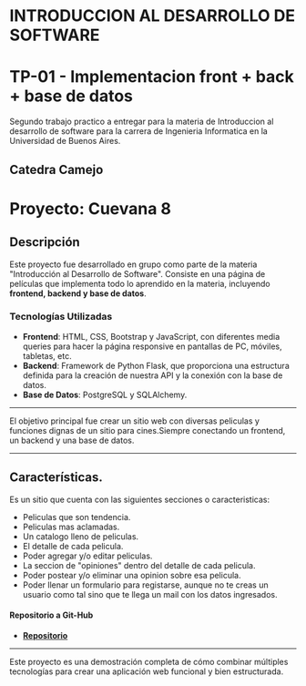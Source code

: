 # INTRODUCCION AL DESARROLLO DE SOFTWARE 
# TP-01 - Implementacion front + back + base de datos

Segundo trabajo practico a entregar para la materia de Introduccion al desarrollo de software para la carrera de Ingenieria Informatica en la Universidad de Buenos Aires.

## Catedra Camejo

# Proyecto: Cuevana 8

## Descripción

Este proyecto fue desarrollado en grupo como parte de la materia "Introducción al Desarrollo de Software". Consiste en una página de películas que implementa todo lo aprendido en la materia, incluyendo **frontend, backend y base de datos**.

### Tecnologías Utilizadas

- **Frontend**: HTML, CSS, Bootstrap y JavaScript, con diferentes media queries para hacer la página responsive en pantallas de PC, móviles, tabletas, etc.
- **Backend**: Framework de Python Flask, que proporciona una estructura definida para la creación de nuestra API y la conexión con la base de datos.
- **Base de Datos**: PostgreSQL y SQLAlchemy.

***

El objetivo principal fue crear un sitio web con diversas peliculas y funciones dignas de un sitio para cines.Siempre conectando un frontend, un backend y una base de datos.

***

## Características.

Es un sitio que cuenta con las siguientes secciones o caracteristicas:

+ Peliculas que son tendencia.
+ Peliculas mas aclamadas.
+ Un catalogo lleno de peliculas.
+ El detalle de cada pelicula.
+ Poder agregar y/o editar peliculas.
+ La seccion de "opiniones" dentro del detalle de cada pelicula.
+ Poder postear y/o eliminar una opinion sobre esa pelicula.
+ Poder llenar un formulario para registarse, aunque no te creas un usuario como tal sino que te llega un mail con los datos ingresados.

#### Repositorio a Git-Hub

- **[Repositorio](https://github.com/FerreiroNicolas/TP-01_INTRO.git)**

---

Este proyecto es una demostración completa de cómo combinar múltiples tecnologías para crear una aplicación web funcional y bien estructurada.


